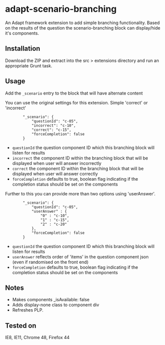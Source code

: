 # adapt-scenario-branching
An Adapt framework extension to add simple branching functionality. Based on the results of the question the scenario-branching block can display/hide it's components.

## Installation

Download the ZIP and extract into the src > extensions directory and run an appropriate Grunt task.

## Usage

Add the `_scenario` entry to the block that will have alternate content

You can use the original settings for this extension. Simple 'correct' or 'incorrect'

```
        "_scenario": {
            "questionId": "c-05",
            "incorrect": "c-10",
            "correct": "c-15",
            "forceCompletion": false
        }
```

* `questionId` the question component ID which this branching block will listen for results
* `incorrect` the component ID within the branching block that will be displayed when user will answer incorrectly
* `correct` the component ID within the branching block that will be displayed when user will answer correctly
* `forceCompletion` defaults to true, boolean flag indicating if the completion status should be set on the components

Further to this you can provide more than two options using 'userAnswer'.


```
        "_scenario": {
            "questionId": "c-05",
            "userAnswer" : {
                "0" : "c-10",
                "1" : "c-15",
                "2" : "c-20"
            },
            "forceCompletion": false
        }
```

* `questionId` the question component ID which this branching block will listen for results
* `userAnswer` reflects order of 'items' in the question component json (even if randomised on the front end)
* `forceCompletion` defaults to true, boolean flag indicating if the completion status should be set on the components

## Notes

* Makes components _isAvailable: false
* Adds display-none class to component div
* Refreshes PLP.

## Tested on

IE8, IE11, Chrome 48, Firefox 44
